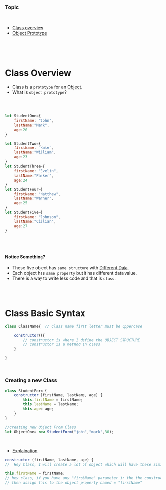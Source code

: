 ### Topic

<br>

* [Class overview](#class-overview)  
* [Object Prototype](#object-prototpye) 

<br>
<br>
<br>

# Class Overview

* Class is a `prototype` for an <ins>Object</ins>.
* What is `object prototype`?

<br>
<br>

```javascript
let StudentOne={
    firstName: "John",
    lastName:"Mark",
    age:20
}

let StudentTwo={
    firstName: "Kate",
    lastName:"William",
    age:23
}
let StudentThree={
    firstName: "Evelin",
    lastName:"Parker",
    age:24
}
let StudentFour={
    firstName: "Matthew",
    lastName:"Warner",
    age:25
}
let StudentFive={
    firstName: "Johnson",
    lastName:"Cillian",
    age:27
}
```

<br>
<br> 


#### Notice Something?

* These five object has `same structure` with <ins>Different Data</ins>.
* Each object has `same property` but it has different data value.
* There is a way to write less code and that is `class`.

<br>
<br> 


# Class Basic Syntax


```javascript
class ClassName{  // class name first letter must be Uppercase

    constructor(){
        // constructor is where I define the OBJECT STRUCTURE
        // constructor is a method in class        
    }

}
```

<br>

### Creating a new Class 

```javascript
class StudentForm {
    constructor (firstName, lastName, age) {
        this.firstName = firstName;
        this.lastName = lastName;
        this.age= age;
    }
}

//creating new Object From Class
let ObjectOne= new StudentForm("john","mark",30);
```

<br>

* <ins>Explaination</ins>

```javascript
constructor (firstName, lastName, age) {
//  Hey Class, I will create a lot of object which will have these similar properties --- `firstName`, `lastName`, `age`.
```


```javascript
this.firstName = firstName;
// hey class, if you have any "firstName" parameter in the the constructor function
// then assign this to the object property named = "firstName"
```

